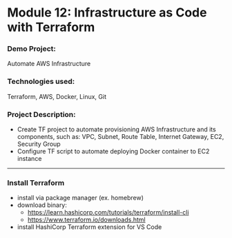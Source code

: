 # Module 12: Infrastructure as Code with Terraform

### Demo Project:
Automate AWS Infrastructure

### Technologies used:
Terraform, AWS, Docker, Linux, Git

### Project Description:
- Create TF project to automate provisioning AWS Infrastructure and its components, such as: VPC, Subnet, Route Table, Internet Gateway, EC2, Security Group
- Configure TF script to automate deploying Docker container to EC2 instance
---
### Install Terraform
- install via package manager (ex. homebrew)
- download binary:
    - https://learn.hashicorp.com/tutorials/terraform/install-cli
    - https://www.terraform.io/downloads.html
- install HashiCorp Terraform extension for VS Code